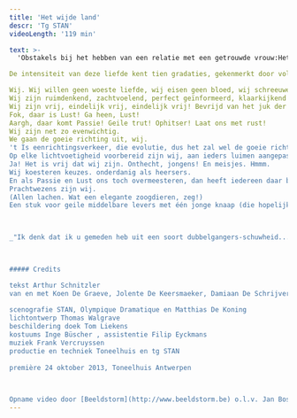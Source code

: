 ```yaml
---
title: 'Het wijde land'
descr: 'Tg STAN'
videoLength: '119 min'

text: >-
  'Obstakels bij het hebben van een relatie met een getrouwde vrouw:Het is toegestaan de vrouw van een ander te verleiden wanneer men het gevaar loopt te sterven van liefde voor haar.

De intensiteit van deze liefde kent tien gradaties, gekenmerkt door volgende tekens:1/ liefde door de ogen -  2/ geestesverwantschap - 3/ obsessie - 4/ slapeloosheid - 5/ vermageren - 6/ afkeer van plezier - 7/ verlies van fatsoen - 8/ waanzin - 9/ vervaging en verzwakking - 10/ uiteindelijk, de dood.(uit de Kamasutra)

Wij. Wij willen geen woeste liefde, wij eisen geen bloed, wij schreeuwen niet om wraak. Niet meer.  
Wij zijn ruimdenkend, zachtvoelend, perfect geïnformeerd, klaarkijkend en warm.  
Wij zijn vrij, eindelijk vrij, eindelijk vrij! Bevrijd van het juk der instincten.  
Fok, daar is Lust! Ga heen, Lust!  
Aargh, daar komt Passie! Geile trut! Ophitser! Laat ons met rust!  
Wij zijn net zo evenwichtig.  
We gaan de goeie richting uit, wij.  
't Is eenrichtingsverkeer, die evolutie, dus het zal wel de goeie richting zijn?!  
Op elke lichtvoetigheid voorbereid zijn wij, aan ieders luimen aangepast.  
Ja! Het is vrij dat wij zijn. Onthecht, jongens! En meisjes. Hmmm.  
Wij koesteren keuzes. onderdanig als heersers.  
En als Passie en Lust ons toch overmeesteren, dan heeft iedereen daar begrip voor. Jep! Iedereen.  
Prachtwezens zijn wij.  
(Allen lachen. Wat een elegante zoogdieren, zeg!)  
Een stuk voor geile middelbare levers met één jonge knaap (die hopelijk sterft op het eind, de eikel).

‍

_"Ik denk dat ik u gemeden heb uit een soort dubbelgangers-schuwheid... Uw determinisme zo goed als uw scepsis - wat de mensen pessimisme noemen -, uw gegrepen zijn door de waarheden van het onbewuste, door het driftleven van de mensen, uw ondermijning van de cultureel-conventionele zekerheden, het persisteren van uw gedachten bij de polariteit van liefhebben en sterven, dat alles trof me met een beangstigende vertrouwdheid ( - ).  Zo heb ik de indruk gekregen, dat u door intuïtie - maar eigenlijk als gevolg van precieze zelfwaarneming - alles weet, wat ik door moeizame arbeid bij andere mensen heb blootgelegd."_(Fragment uit een brief van Sigmund Freud aan Arthur Schnitzler uit 1922)

‍

##### Credits

tekst Arthur Schnitzler  
van en met Koen De Graeve, Jolente De Keersmaeker, Damiaan De Schrijver, Sara De Roo, Charlotte Vandermeersch, Stijn Van Opstal en Geert Van Rampelberg  
  
scenografie STAN, Olympique Dramatique en Matthias De Koning  
lichtontwerp Thomas Walgrave  
beschildering doek Tom Liekens  
kostuums Inge Büscher , assistentie Filip Eyckmans  
muziek Frank Vercruyssen  
productie en techniek Toneelhuis en tg STAN  
  
première 24 oktober 2013, Toneelhuis Antwerpen

‍

Opname video door [Beeldstorm](http://www.beeldstorm.be) o.l.v. Jan Bosteels'
---
```

